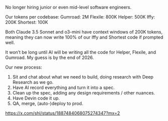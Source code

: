 No longer hiring junior or even mid-level software engineers. 

Our tokens per codebase: 
Gumroad: 2M 
Flexile: 800K 
Helper: 500K 
Iffy: 200K 
Shortest: 100K 

Both Claude 3.5 Sonnet and o3-mini have context windows of 200K tokens, meaning they can now write 100% of our Iffy and Shortest code if prompted well. 

It won’t be long until AI will be writing all the code for Helper, Flexile, and Gumroad. My guess is by the end of 2026. 

Our new process: 
1. Sit and chat about what we need to build, doing research with Deep Research as we go. 
2. Have AI record everything and turn it into a spec. 
3. Clean up the spec, adding any design requirements / other nuances. 
4. Have Devin code it up. 
5. QA, merge, (auto-)deploy to prod.

https://x.com/shl/status/1887484068075274347?mx=2